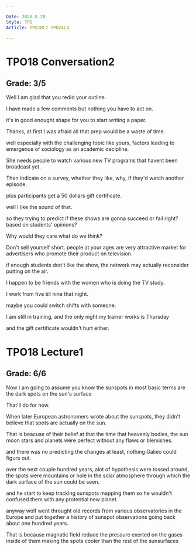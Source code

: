 ```yaml
---

Date: 2020.8.20
Style: TPO
Article: TPO18C2 TPO24L4

---
```

# TPO18 Conversation2
## Grade: 3/5

Well I am glad that you redid your outline.

I have made a few comments but nothing you have to act on.

it's in good enought shape for you to start writing a paper.

Thanks, at first I was afraid all that prep would be a waste of time.

well especially with the challenging topic like yours, factors leading to emergence of sociology as an academic decipline.

She needs people to watch various new TV programs that havent been broadcast yet.

Then indicate on a survey, whether they like, why, if they'd watch another episode.

plus participants get a 50 dollars gift certificate.

well I like the sound of that.

so they trying to predict if these shows are gonna succeed or fail right? based on students' opinions?

Why would they care what do we think?

Don't sell yourself short. people at your ages are very attractive market for advertisers who promote their product on television.

if enough students don't like the show, the network may actually reconsider putting on the air.

I happen to be friends with the women who is doing the TV study.

I work from five till nine that night.

maybe you could switch shifts with someone.

I am still in training, and the only night my trainer works is  Thursday

and the gift certificate wouldn't hurt either.
# TPO18 Lecture1
## Grade: 6/6

Now I am going to assume you know the sunspots in most basic terms are the dark spots on the sun's surface

That'll do for now.

When later European astronomers wrote about the sunspots, they didn't believe that spots are actually on the sun.

That is beacuse of their belief at that the time that heavenly bodies, the sun moon stars and planets were perfect without any flaws or blemishes.

and there was no predicting the changes at least, nothing Galieo could figure out.

over the next couple hundred years, alot of hypothesis were tossed around, the spots were mountains or hole in the solar atmosphere through which the dark surface of the sun could be seen.

and he start to keep tracking sunspots mapping them so he wouldn't confused them with any protential new planet.

anyway wolf went throught old records from various observatories in the Europe and put together a history of sunspot observations going back about one hundred years.

That is because magnatic field reduce the pressure exerted on the gases inside of them making the spots cooler than the rest of the sunsurfaces 